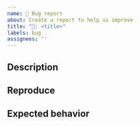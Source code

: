 ```yaml
---
name: 🐛 Bug report
about: Create a report to help us improve
title: "🐛: <title>"
labels: bug
assignees: ''
---
```


## Description
<!-- Short description -->

## Reproduce
<!-- Steps to reproduce - Add relevant screenshots -->

## Expected behavior
<!-- Avoid ambiguity -->
